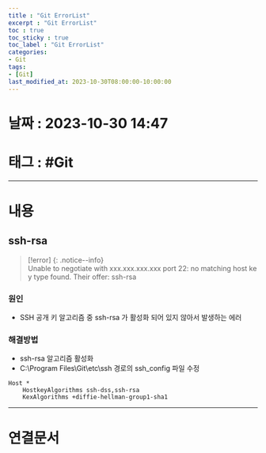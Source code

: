 ```yaml
---
title : "Git ErrorList"
excerpt : "Git ErrorList"
toc : true
toc_sticky : true
toc_label : "Git ErrorList"
categories:
- Git
tags:
- [Git]
last_modified_at: 2023-10-30T08:00:00-10:00:00
---
```


# 날짜 : 2023-10-30 14:47

# 태그 : #Git
---

# 내용

## ssh-rsa
>[!error]
{: .notice--info}
Unable to negotiate with xxx.xxx.xxx.xxx port 22: no matching host key type found. Their offer: ssh-rsa

### 원인
- SSH 공개 키 알고리즘 중 ssh-rsa 가 활성화 되어 있지 않아서 발생하는 에러

### 해결방법
- ssh-rsa 알고리즘 활성화
- C:\Program Files\\Git\\etc\\ssh 경로의 ssh_config 파일 수정
```
Host *
    HostkeyAlgorithms ssh-dss,ssh-rsa
    KexAlgorithms +diffie-hellman-group1-sha1
```

---

# 연결문서
